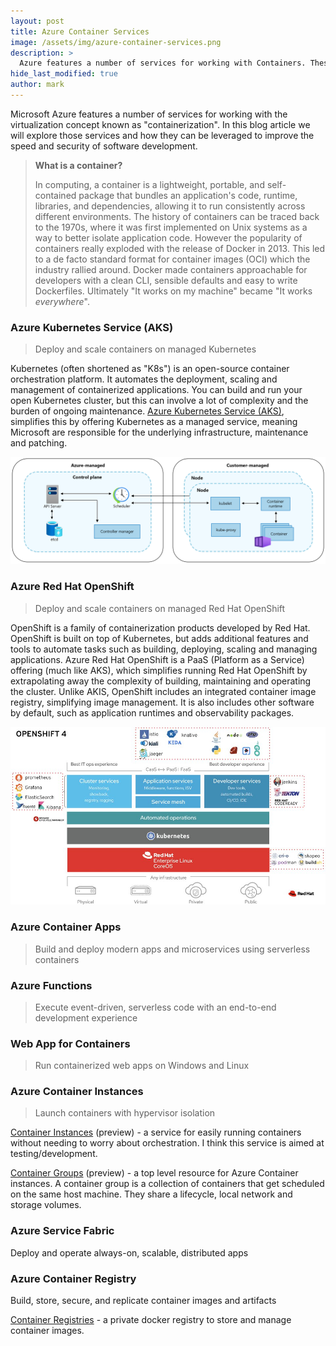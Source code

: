 ```yaml
---
layout: post
title: Azure Container Services
image: /assets/img/azure-container-services.png
description: >
  Azure features a number of services for working with Containers. These can be leveraged to improve the deployment speed and security of containerized software, while extrapolating away the complexity of hosting and running containers.
hide_last_modified: true
author: mark
---
```


Microsoft Azure features a number of services for working with the virtualization concept known as "containerization". In this blog article we will explore those services and how they can be leveraged to improve the speed and security of software development.

> **What is a container?**
>
> In computing, a container is a lightweight, portable, and self-contained package that bundles an application's code, runtime, libraries, and dependencies, allowing it to run consistently across different environments.
> The history of containers can be traced back to the 1970s, where it was first implemented on Unix systems as a way to better isolate application code.
> However the popularity of containers really exploded with the release of Docker in 2013.
> This led to a de facto standard format for container images (OCI) which the industry rallied around.
> Docker made containers approachable for developers with a clean CLI, sensible defaults and easy to write Dockerfiles.
> Ultimately "It works on my machine" became "It works _everywhere_".

### Azure Kubernetes Service (AKS)

> Deploy and scale containers on managed Kubernetes

Kubernetes (often shortened as "K8s") is an open-source container orchestration platform. It automates the deployment, scaling and management of containerized applications. You can build and run your open Kubernetes cluster, but this can involve a lot of complexity and the burden of ongoing maintenance. [Azure Kubernetes Service (AKS)](https://azure.microsoft.com/en-us/products/kubernetes-service), simplifies this by offering Kubernetes as a managed service, meaning Microsoft are responsible for the underlying infrastructure, maintenance and patching.

![AKS control plane and nodes](/assets/img/aks-control-plane-and-nodes.png)

### Azure Red Hat OpenShift

> Deploy and scale containers on managed Red Hat OpenShift

OpenShift is a family of containerization products developed by Red Hat. OpenShift is built on top of Kubernetes, but adds additional features and tools to automate tasks such as building, deploying, scaling and managing applications. Azure Red Hat OpenShift is a PaaS (Platform as a Service) offering (much like AKS), which simplifies running Red Hat OpenShift by extrapolating away the complexity of building, maintaining and operating the cluster. Unlike AKIS, OpenShift includes an integrated container image registry, simplifying image management. It is also includes other software by default, such as application runtimes and observability packages.

![Red Hat OpenShift components](/assets/img/redhat-open-shift-components.jpg)

### Azure Container Apps

> Build and deploy modern apps and microservices using serverless containers

### Azure Functions

> Execute event-driven, serverless code with an end-to-end development experience

### Web App for Containers

> Run containerized web apps on Windows and Linux

### Azure Container Instances

> Launch containers with hypervisor isolation

[Container Instances](https://azure.microsoft.com/en-gb/services/container-instances/) (preview) - a service for easily running containers without needing to worry about orchestration. I think this service is aimed at testing/development.

[Container Groups](https://docs.microsoft.com/en-us/azure/container-instances/container-instances-container-groups) (preview) - a top level resource for Azure Container instances. A container group is a collection of containers that get scheduled on the same host machine. They share a lifecycle, local network and storage volumes.

### Azure Service Fabric

Deploy and operate always-on, scalable, distributed apps

### Azure Container Registry

Build, store, secure, and replicate container images and artifacts

[Container Registries](https://azure.microsoft.com/en-gb/services/container-registry/) - a private docker registry to store and manage container images.
